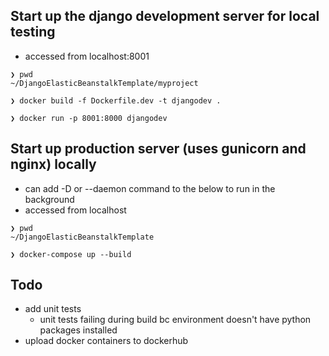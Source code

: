 ## Start up the django development server for local testing
* accessed from localhost:8001
```
❯ pwd
~/DjangoElasticBeanstalkTemplate/myproject

❯ docker build -f Dockerfile.dev -t djangodev .

❯ docker run -p 8001:8000 djangodev
```

## Start up production server (uses gunicorn and nginx) locally
* can add -D or --daemon command to the below to run in the background
* accessed from localhost
```
❯ pwd
~/DjangoElasticBeanstalkTemplate

❯ docker-compose up --build
```

## Todo
* add unit tests
  * unit tests failing during build bc environment doesn't have python packages installed
* upload docker containers to dockerhub
